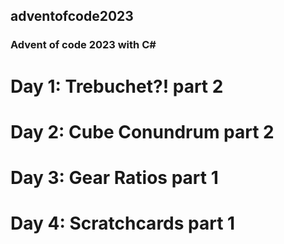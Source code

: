 ## adventofcode2023
### Advent of code 2023 with C#

# Day 1: Trebuchet?! part 2
# Day 2: Cube Conundrum part 2
# Day 3: Gear Ratios part 1 
# Day 4: Scratchcards part 1

